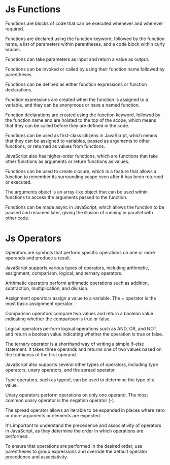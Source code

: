 # Js Functions

Functions are blocks of code that can be executed whenever and wherever required.

Functions are declared using the function keyword, followed by the function name, a list of parameters within parentheses, and a code block within curly braces.

Functions can take parameters as input and return a value as output.

Functions can be invoked or called by using their function name followed by parentheses.

Functions can be defined as either function expressions or function declarations.

Function expressions are created when the function is assigned to a variable, and they can be anonymous or have a named function.

Function declarations are created using the function keyword, followed by the function name and are hoisted to the top of the scope, which means that they can be called before they are defined in the code.

Functions can be used as first-class citizens in JavaScript, which means that they can be assigned to variables, passed as arguments to other functions, or returned as values from functions.

JavaScript also has higher-order functions, which are functions that take other functions as arguments or return functions as values.

Functions can be used to create closure, which is a feature that allows a function to remember its surrounding scope even after it has been returned or executed.

The arguments object is an array-like object that can be used within functions to access the arguments passed to the function.

Functions can be made async in JavaScript, which allows the function to be paused and resumed later, giving the illusion of running in parallel with other code.

# Js Operators

Operators are symbols that perform specific operations on one or more operands and produce a result.

JavaScript supports various types of operators, including arithmetic, assignment, comparison, logical, and ternary operators.

Arithmetic operators perform arithmetic operations such as addition, subtraction, multiplication, and division.

Assignment operators assign a value to a variable. The = operator is the most basic assignment operator.

Comparison operators compare two values and return a boolean value indicating whether the comparison is true or false.

Logical operators perform logical operations such as AND, OR, and NOT, and return a boolean value indicating whether the operation is true or false.

The ternary operator is a shorthand way of writing a simple if-else statement. It takes three operands and returns one of two values based on the truthiness of the first operand.

JavaScript also supports several other types of operators, including type operators, unary operators, and the spread operator.

Type operators, such as typeof, can be used to determine the type of a value.

Unary operators perform operations on only one operand. The most common unary operator is the negation operator (-).

The spread operator allows an iterable to be expanded in places where zero or more arguments or elements are expected.

It's important to understand the precedence and associativity of operators in JavaScript, as they determine the order in which operations are performed.

To ensure that operations are performed in the desired order, use parentheses to group expressions and override the default operator precedence and associativity.